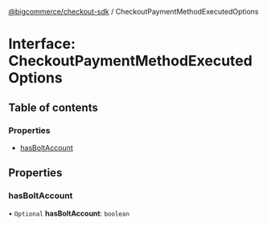 [@bigcommerce/checkout-sdk](../README.md) / CheckoutPaymentMethodExecutedOptions

# Interface: CheckoutPaymentMethodExecutedOptions

## Table of contents

### Properties

- [hasBoltAccount](CheckoutPaymentMethodExecutedOptions.md#hasboltaccount)

## Properties

### hasBoltAccount

• `Optional` **hasBoltAccount**: `boolean`

